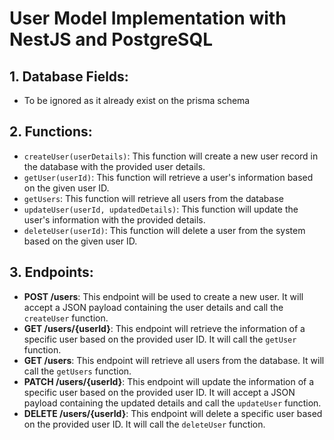 # User Model Implementation with NestJS and PostgreSQL

## 1. Database Fields:
<!-- - id: SERIAL PRIMARY KEY
- name: VARCHAR(255) NOT NULL
- email: VARCHAR(255) NOT NULL
- role: ENUM('user', 'admin') NOT NULL DEFAULT 'user'
- address: VARCHAR(255)
- contact: BIGINT
- employer: VARCHAR(255)
- status: ENUM('active', 'reviewed', 'cancelled') DEFAULT 'active' -->
- To be ignored as it already exist on the prisma schema

## 2. Functions:
- `createUser(userDetails)`: This function will create a new user record in the database with the provided user details.
- `getUser(userId)`: This function will retrieve a user's information based on the given user ID.
- `getUsers`: This function will retrieve all users from the database
- `updateUser(userId, updatedDetails)`: This function will update the user's information with the provided details.
- `deleteUser(userId)`: This function will delete a user from the system based on the given user ID.

## 3. Endpoints:
- **POST /users**: This endpoint will be used to create a new user. It will accept a JSON payload containing the user details and call the `createUser` function.
- **GET /users/{userId}**: This endpoint will retrieve the information of a specific user based on the provided user ID. It will call the `getUser` function.
- **GET /users**: This endpoint will retrieve all users from the database. It will call the `getUsers` function.
- **PATCH /users/{userId}**: This endpoint will update the information of a specific user based on the provided user ID. It will accept a JSON payload containing the updated details and call the `updateUser` function.
- **DELETE /users/{userId}**: This endpoint will delete a specific user based on the provided user ID. It will call the `deleteUser` function.

